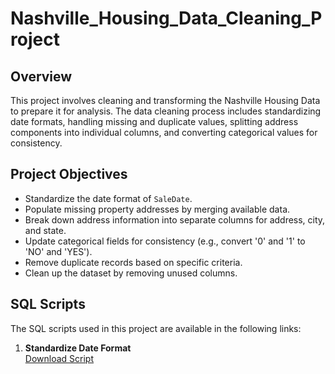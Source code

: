 # Nashville_Housing_Data_Cleaning_Project

## Overview

This project involves cleaning and transforming the Nashville Housing Data to prepare it for analysis. The data cleaning process includes standardizing date formats, handling missing and duplicate values, splitting address components into individual columns, and converting categorical values for consistency.

## Project Objectives

- Standardize the date format of `SaleDate`.
- Populate missing property addresses by merging available data.
- Break down address information into separate columns for address, city, and state.
- Update categorical fields for consistency (e.g., convert '0' and '1' to 'NO' and 'YES').
- Remove duplicate records based on specific criteria.
- Clean up the dataset by removing unused columns.

## SQL Scripts

The SQL scripts used in this project are available in the following links:

1. **Standardize Date Format**  
   [Download Script](path/to/standardize_date_format.sql)
